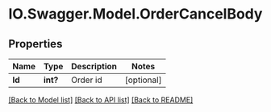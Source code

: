 # IO.Swagger.Model.OrderCancelBody
## Properties

Name | Type | Description | Notes
------------ | ------------- | ------------- | -------------
**Id** | **int?** | Order id | [optional] 

[[Back to Model list]](../README.md#documentation-for-models) [[Back to API list]](../README.md#documentation-for-api-endpoints) [[Back to README]](../README.md)

